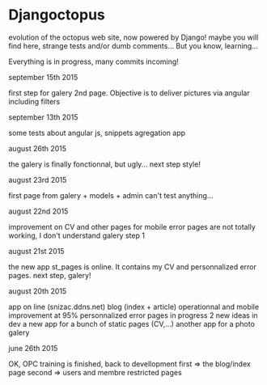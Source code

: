 # Djangoctopus
evolution of the octopus web site, now powered by Django! maybe you will find here, strange tests and/or dumb comments... But you know, learning...

Everything is in progress, many commits incoming!

september 15th 2015

first step for galery 2nd page. Objective is to deliver pictures via angular including filters

september 13th 2015

some tests about angular js, snippets agregation app

august 26th 2015

the galery is finally fonctionnal, but ugly...
next step style!

august 23rd 2015

first page from galery + models + admin
can't test anything...

august 22nd 2015

improvement on CV and other pages for mobile
error pages are not totally working, I don't understand
galery step 1

august 21st 2015

the new app st_pages is online.
It contains my CV and personnalized error pages.
next step, galery!

august 20th 2015

app on line (snizac.ddns.net)
blog (index + article) operationnal and mobile improvement at 95%
personnalized error pages in progress
2 new ideas in dev
  a new app for a bunch of static pages (CV,...)
  another app for a photo galery

june 26th 2015

OK, OPC training is finished, back to devellopment
first => the blog/index page
second => users and membre restricted pages
